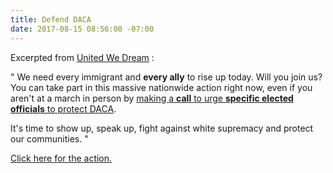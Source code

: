 ```yaml
---
title: Defend DACA
date: 2017-08-15 08:56:00 -07:00
---
```


Excerpted from [United We Dream](https://unitedwedream.org/)  :

"  We need every immigrant and **every ally** to rise up today. Will you join us? You can take part in this massive nationwide action right now, even if you aren't at a march in person by [making a **call** to urge **specific elected officials** to protect DACA](http://defenddaca.com/?link_id=2&can_id=e59665c3f3c1222626c02430d1bf6bdb&source=email-we-need-to-defend-immigrant-youth-now-2-2-2-2-2-2-3-2&email_referrer=we-need-to-defend-immigrant-youth-now-2-2-2-2-2-2-3-2___261638&email_subject=fight-white-supremacy).

It's time to show up, speak up, fight against white supremacy and protect our communities.  "

[Click here for the action.](http://defenddaca.com/?link_id=2&can_id=e59665c3f3c1222626c02430d1bf6bdb&source=email-we-need-to-defend-immigrant-youth-now-2-2-2-2-2-2-3-2&email_referrer=we-need-to-defend-immigrant-youth-now-2-2-2-2-2-2-3-2___261638&email_subject=fight-white-supremacy)

